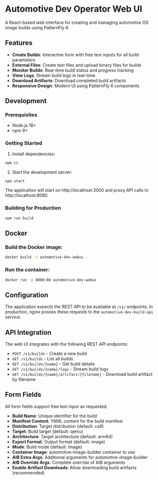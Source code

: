 # Automotive Dev Operator Web UI

A React-based web interface for creating and managing automotive OS image builds using PatternFly 6.

## Features

- **Create Builds**: Interactive form with free text inputs for all build parameters
- **External Files**: Create text files and upload binary files for builds
- **Monitor Builds**: Real-time build status and progress tracking
- **View Logs**: Stream build logs in real-time
- **Download Artifacts**: Download completed build artifacts
- **Responsive Design**: Modern UI using PatternFly 6 components

## Development

### Prerequisites

- Node.js 18+ 
- npm 9+

### Getting Started

1. Install dependencies:
```bash
npm ci
```

2. Start the development server:
```bash
npm start
```

The application will start on http://localhost:3000 and proxy API calls to http://localhost:8080.

### Building for Production

```bash
npm run build
```

## Docker

### Build the Docker image:

```bash
docker build -t automotive-dev-webui .
```

### Run the container:

```bash
docker run -p 8080:80 automotive-dev-webui
```

## Configuration

The application expects the REST API to be available at `/v1/` endpoints. In production, nginx proxies these requests to the `automotive-dev-build-api` service.

## API Integration

The web UI integrates with the following REST API endpoints:

- `POST /v1/builds` - Create a new build
- `GET /v1/builds` - List all builds  
- `GET /v1/builds/{name}` - Get build details
- `GET /v1/builds/{name}/logs` - Stream build logs
- `GET /v1/builds/{name}/artifact/{filename}` - Download build artifact by filename

## Form Fields

All form fields support free text input as requested:

- **Build Name**: Unique identifier for the build
- **Manifest Content**: YAML content for the build manifest
- **Distribution**: Target distribution (default: cs9)
- **Target**: Build target (default: qemu)  
- **Architecture**: Target architecture (default: arm64)
- **Export Format**: Output format (default: image)
- **Mode**: Build mode (default: image)
- **Container Image**: automotive-image-builder container to use
- **AIB Extra Args**: Additional arguments for automotive-image-builder
- **AIB Override Args**: Complete override of AIB arguments
- **Enable Artifact Downloads**: Allow downloading build artifacts (recommended)